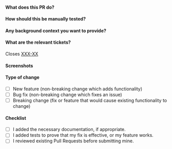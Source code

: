 #### What does this PR do?

#### How should this be manually tested?

#### Any background context you want to provide?

#### What are the relevant tickets?

Closes [XXX-XX](http://example.com)

#### Screenshots

#### Type of change

- [ ] New feature (non-breaking change which adds functionality)
- [ ] Bug fix (non-breaking change which fixes an issue)
- [ ] Breaking change (fix or feature that would cause existing functionality to change)

#### Checklist

- [ ] I added the necessary documentation, if appropriate.
- [ ] I added tests to prove that my fix is effective, or my feature works.
- [ ] I reviewed existing Pull Requests before submitting mine.